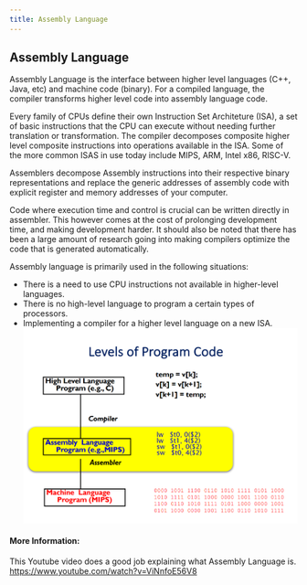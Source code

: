 ```yaml
---
title: Assembly Language
---
```

## Assembly Language


<!-- The article goes here, in GitHub-flavored Markdown. Feel free to add YouTube videos, images, and CodePen/JSBin embeds  -->

Assembly Language is the interface between higher level languages (C++, Java, etc) and machine code (binary). For a compiled language, the compiler transforms higher level code into assembly language code.

Every family of CPUs define their own Instruction Set Architeture (ISA), a set of basic instructions that the CPU can execute without needing further translation or transformation. 
The compiler decomposes composite higher level composite instructions into operations available in the ISA. 
Some of the more common ISAS in use today include MIPS, ARM, Intel x86, RISC-V.

Assemblers decompose Assembly instructions into their respective binary representations and replace the generic addresses of assembly code with explicit register and memory addresses of your computer.

Code where execution time and control is crucial can be written directly in assembler. This however comes at the cost of prolonging development time, and making development harder. It should also be noted that there has been a large amount of research going into making compilers optimize the code that is generated automatically. 

Assembly language is primarily used in the following situations:
* There is a need to use CPU instructions not available in higher-level languages. 
* There is no high-level language to program a certain types of processors.
* Implementing a compiler for a higher level language on a new ISA. 
![Image of Levels of Code](https://raw.githubusercontent.com/colbybanbury/assemblyPicture/master/Screenshot%20from%202017-10-14%2014-03-06.png)

#### More Information:
<!-- Please add any articles you think might be helpful to read before writing the article -->
This Youtube video does a good job explaining what Assembly Language is.
https://www.youtube.com/watch?v=ViNnfoE56V8
